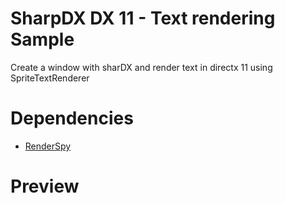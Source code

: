 # SharpDX DX 11 - Text rendering Sample
Create a window with sharDX and render text in directx 11 using SpriteTextRenderer

# Dependencies
- [RenderSpy](https://github.com/DestroyerDarkNess/RenderSpy)

# Preview


